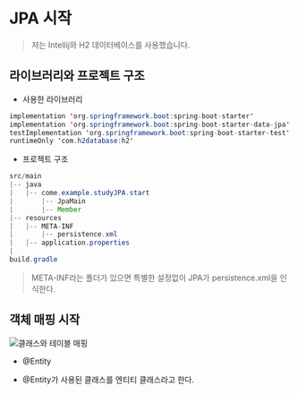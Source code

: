 # JPA 시작
> 저는 Intellij와 H2 데이터베이스를 사용했습니다.

## 라이브러리와 프로젝트 구조

* 사용한 라이브러리

```java
implementation 'org.springframework.boot:spring-boot-starter'
implementation 'org.springframework.boot:spring-boot-starter-data-jpa'
testImplementation 'org.springframework.boot:spring-boot-starter-test'
runtimeOnly 'com.h2database:h2'
```

* 프로젝트 구조

```java
src/main
|-- java
|   |-- come.example.studyJPA.start
|       |-- JpaMain
|       |-- Member
|-- resources
|   |-- META-INF
|       |-- persistence.xml
|   |-- application.properties
| 
build.gradle
```
> META-INF라는 폴더가 있으면 특별한 설정없이 JPA가 persistence.xml을 인식한다.

## 객체 매핑 시작
![클래스와 테이블 매핑](https://lh3.googleusercontent.com/pw/ACtC-3dR9wnUXYz7fApGFwk79lfrcIlAwFvraFhEmDrNzTNZi3hvyrp2J0xzNnhUO3Aqn2QTXXB7Ftgl4ebAW1eL2FayGP2UBKxWsjRt80jji1CwHaLuRbmDw_6GMAUQwKy2cCY0oFkF6cAdyrKQ6YWZthPQMg=w1053-h243-no?authuser=0)

* @Entity  
- @Entity가 사용된 클래스를 엔티티 클래스라고 한다.






